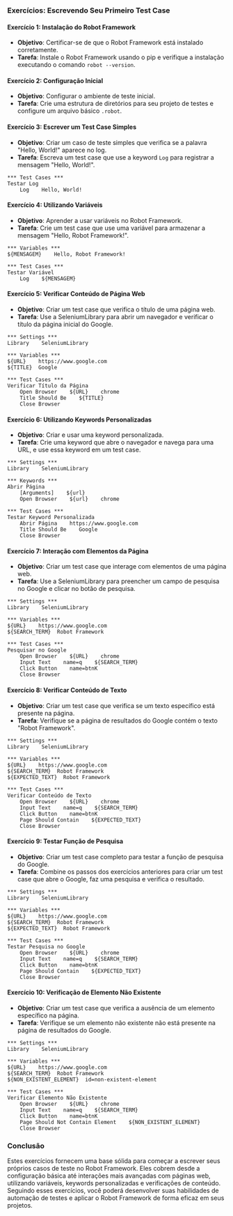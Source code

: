 ### Exercícios: Escrevendo Seu Primeiro Test Case

#### Exercício 1: Instalação do Robot Framework
- **Objetivo**: Certificar-se de que o Robot Framework está instalado corretamente.
- **Tarefa**: Instale o Robot Framework usando o pip e verifique a instalação executando o comando `robot --version`.

#### Exercício 2: Configuração Inicial
- **Objetivo**: Configurar o ambiente de teste inicial.
- **Tarefa**: Crie uma estrutura de diretórios para seu projeto de testes e configure um arquivo básico `.robot`.

#### Exercício 3: Escrever um Test Case Simples
- **Objetivo**: Criar um caso de teste simples que verifica se a palavra "Hello, World!" aparece no log.
- **Tarefa**: Escreva um test case que use a keyword `Log` para registrar a mensagem "Hello, World!".

```robot
*** Test Cases ***
Testar Log
    Log    Hello, World!
```

#### Exercício 4: Utilizando Variáveis
- **Objetivo**: Aprender a usar variáveis no Robot Framework.
- **Tarefa**: Crie um test case que use uma variável para armazenar a mensagem "Hello, Robot Framework!".

```robot
*** Variables ***
${MENSAGEM}    Hello, Robot Framework!

*** Test Cases ***
Testar Variável
    Log    ${MENSAGEM}
```

#### Exercício 5: Verificar Conteúdo de Página Web
- **Objetivo**: Criar um test case que verifica o título de uma página web.
- **Tarefa**: Use a SeleniumLibrary para abrir um navegador e verificar o título da página inicial do Google.

```robot
*** Settings ***
Library    SeleniumLibrary

*** Variables ***
${URL}    https://www.google.com
${TITLE}  Google

*** Test Cases ***
Verificar Título da Página
    Open Browser    ${URL}    chrome
    Title Should Be    ${TITLE}
    Close Browser
```

#### Exercício 6: Utilizando Keywords Personalizadas
- **Objetivo**: Criar e usar uma keyword personalizada.
- **Tarefa**: Crie uma keyword que abre o navegador e navega para uma URL, e use essa keyword em um test case.

```robot
*** Settings ***
Library    SeleniumLibrary

*** Keywords ***
Abrir Página
    [Arguments]    ${url}
    Open Browser    ${url}    chrome

*** Test Cases ***
Testar Keyword Personalizada
    Abrir Página    https://www.google.com
    Title Should Be    Google
    Close Browser
```

#### Exercício 7: Interação com Elementos da Página
- **Objetivo**: Criar um test case que interage com elementos de uma página web.
- **Tarefa**: Use a SeleniumLibrary para preencher um campo de pesquisa no Google e clicar no botão de pesquisa.

```robot
*** Settings ***
Library    SeleniumLibrary

*** Variables ***
${URL}    https://www.google.com
${SEARCH_TERM}  Robot Framework

*** Test Cases ***
Pesquisar no Google
    Open Browser    ${URL}    chrome
    Input Text    name=q    ${SEARCH_TERM}
    Click Button    name=btnK
    Close Browser
```

#### Exercício 8: Verificar Conteúdo de Texto
- **Objetivo**: Criar um test case que verifica se um texto específico está presente na página.
- **Tarefa**: Verifique se a página de resultados do Google contém o texto "Robot Framework".

```robot
*** Settings ***
Library    SeleniumLibrary

*** Variables ***
${URL}    https://www.google.com
${SEARCH_TERM}  Robot Framework
${EXPECTED_TEXT}  Robot Framework

*** Test Cases ***
Verificar Conteúdo de Texto
    Open Browser    ${URL}    chrome
    Input Text    name=q    ${SEARCH_TERM}
    Click Button    name=btnK
    Page Should Contain    ${EXPECTED_TEXT}
    Close Browser
```

#### Exercício 9: Testar Função de Pesquisa
- **Objetivo**: Criar um test case completo para testar a função de pesquisa do Google.
- **Tarefa**: Combine os passos dos exercícios anteriores para criar um test case que abre o Google, faz uma pesquisa e verifica o resultado.

```robot
*** Settings ***
Library    SeleniumLibrary

*** Variables ***
${URL}    https://www.google.com
${SEARCH_TERM}  Robot Framework
${EXPECTED_TEXT}  Robot Framework

*** Test Cases ***
Testar Pesquisa no Google
    Open Browser    ${URL}    chrome
    Input Text    name=q    ${SEARCH_TERM}
    Click Button    name=btnK
    Page Should Contain    ${EXPECTED_TEXT}
    Close Browser
```

#### Exercício 10: Verificação de Elemento Não Existente
- **Objetivo**: Criar um test case que verifica a ausência de um elemento específico na página.
- **Tarefa**: Verifique se um elemento não existente não está presente na página de resultados do Google.

```robot
*** Settings ***
Library    SeleniumLibrary

*** Variables ***
${URL}    https://www.google.com
${SEARCH_TERM}  Robot Framework
${NON_EXISTENT_ELEMENT}  id=non-existent-element

*** Test Cases ***
Verificar Elemento Não Existente
    Open Browser    ${URL}    chrome
    Input Text    name=q    ${SEARCH_TERM}
    Click Button    name=btnK
    Page Should Not Contain Element    ${NON_EXISTENT_ELEMENT}
    Close Browser
```

### Conclusão

Estes exercícios fornecem uma base sólida para começar a escrever seus próprios casos de teste no Robot Framework. Eles cobrem desde a configuração básica até interações mais avançadas com páginas web, utilizando variáveis, keywords personalizadas e verificações de conteúdo. Seguindo esses exercícios, você poderá desenvolver suas habilidades de automação de testes e aplicar o Robot Framework de forma eficaz em seus projetos.